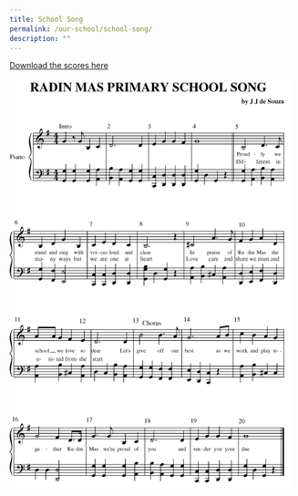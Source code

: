 ```yaml
---
title: School Song
permalink: /our-school/school-song/
description: ""
---
```

<p><a href="/images/song.gif" target="_blank" rel="noopener">Download the scores here</a></p>
<img src="/images/song.gif">